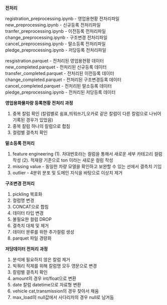 **전처리**

registration_preprocessing.ipynb - 영업용현황 전처리파일  
new_preprocessing.ipynb - 신규등록 전처리파일  
tranfer_preprocessing.ipynb - 이전등록 전처리파일  
change_preprocessing.ipynb - 구조변경 전처리파일  
cancel_preprocessing.ipynb - 말소등록 전처리파일  
pledge_preprocessing.ipynb - 저당등록 전처리파일

resgistration.parquet - 전처리된 영업용현황 데이터  
new_completed.parquet - 전처리된 신규등록 데이터  
transfer_completed.parquet - 전처리된 이전등록 데이터  
change_completed.parquet - 전처리된 구조변경등록 데이터  
cancel_completed.parquet - 전처리된 말소등록 데이터
pledge_preprocessing.ipynb - 전처리된 저당등록 데이터


**영업용화물차량 등록현황 전처리 과정**  
1. 중복 칼럼 확인 (칼럼별로 쉼표,띄워쓰기,오카로 같은 칼럼이 다른 칼럼으로 나뉘어 기록된 경우가 있었음)  
2. 중복 칼럼 하나의 칼럼으로 합침  
3. 컬럼별 결측치 확인  

**말소등록 전처리**  
1. feature engineering 
     (1). 차대번호라는 컬럼을 통해서 새로운 세부 카테고리 컬럼 작성
     (2). 적재량 기준으로 ton 이라는 새로운 컬럼 작성
2. missing value - 동일한 차량 모델을 확인하고 보완할 수 있는 선에서 결측치 기입
3. outlier - 4분위 분포 및 도메인 지식을 바탕으로 이상치 제거

**구조변경 전처리**  
1. pickling 복호화  
2. 컬럼명 변경  
3. CONCAT으로 합침  
4. 데이터 타입 변경  
5. 불필요한 컬럼 DROP  
6. 결측치 대체 및 제거  
7. 데이터 분류를 위한 추가컬럼 생성  
8. parquet 파일 경량화  

**저당데이터 전처리 과정**  
1. 분석에 필요하지 않은 칼럼 제거  
2. 빅쿼리 적제를 위해 칼럼명 모두 영문으로 변경  
3. 칼럼별 결측치 확인  
4. amount의 경우 int/float으로 변환  
5. date 칼럼 datetime으로 자료형 변환  
6. vehicle cat,transmission의 경우 찾아서 채움  
7. max_load의 null값에서 사다리차의 경우 null로 남겨둠

